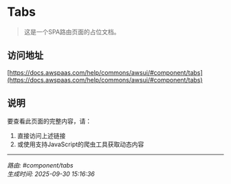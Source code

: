# Tabs

> 这是一个SPA路由页面的占位文档。

## 访问地址

[https://docs.awspaas.com/help/commons/awsui/#component/tabs](https://docs.awspaas.com/help/commons/awsui/#component/tabs)

## 说明

要查看此页面的完整内容，请：

1. 直接访问上述链接
2. 或使用支持JavaScript的爬虫工具获取动态内容

---

*路由: #component/tabs*  
*生成时间: 2025-09-30 15:16:36*
